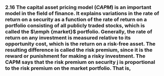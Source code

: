 ###  2.16 The capital asset pricing model $(CAPM)$ is an important model in the field of finance. It explains variations in the rate of return on a security as a function of the rate of return on a portfolio consisting of all publicly traded stocks, which is called the $\emph {market}$ portfolio. Generally, the rate of return on any investment is measured relative to its opportunity cost, which is the return on a risk-free asset. The resulting difference is called the risk premium, since it is the reward or punishment for making a risky investment. The CAPM says that the risk premium on security j is proportional to the risk premium on the market portfolio. That is,
